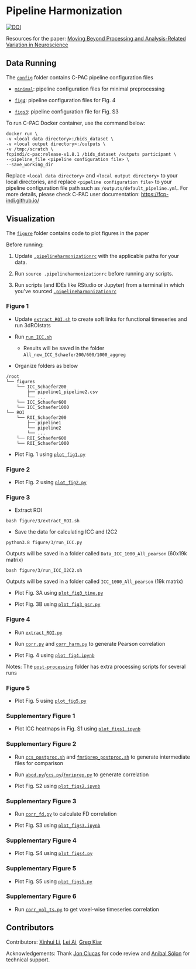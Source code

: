 # Pipeline Harmonization

[![DOI](https://zenodo.org/badge/415936717.svg)](https://zenodo.org/badge/latestdoi/415936717)

Resources for the paper: [Moving Beyond Processing and Analysis-Related Variation in Neuroscience](https://www.biorxiv.org/content/10.1101/2021.12.01.470790v1)

## Data Running

The [`config`](config) folder contains C-PAC pipeline configuration files

- [`minimal`](config/minimal): pipeline configuration files for minimal preprocessing

- [`fig4`](config/fig4): pipeline configuration files for Fig. 4

- [`figs3`](config/figs3): pipeline configuration file for Fig. S3

To run C-PAC Docker container, use the command below:
```
docker run \
-v <local data directory>:/bids_dataset \
-v <local output directory>:/outputs \
-v /tmp:/scratch \
fcpindi/c-pac:release-v1.8.1 /bids_dataset /outputs participant \
--pipeline_file <pipeline configuration file> \
--save_working_dir
```

Replace `<local data directory>` and `<local output directory>` to your local directories, and replace `<pipeline configuration file>` to your pipeline configuration file path such as `/outputs/default_pipeline.yml`. For more details, please check C-PAC user documentation: https://fcp-indi.github.io/


## Visualization

The [`figure`](figure) folder contains code to plot figures in the paper

Before running:

1. Update [`.pipelineharmonizationrc`](.pipelineharmonizationrc) with the applicable paths for your data.

2. Run `source .pipelineharmonizationrc` before running any scripts.

3. Run scripts (and IDEs like RStudio or Jupyter) from a terminal in which you've sourced [`.pipelineharmonizationrc`](.pipelineharmonizationrc)

### Figure 1

- Update [`extract_ROI.sh`](figure/1/extract_ROI.sh) to create soft links for functional timeseries and run 3dROIstats

- Run [`run_ICC.sh`](figure/1/run_ICC.sh)
    - Results will be saved in the folder `All_new_ICC_Schaefer200/600/1000_aggreg`

- Organize folders as below

```
/root
└── figures
    └── ICC_Schaefer200
        ├── pipeline1_pipeline2.csv
        └── ...
    └── ICC_Schaefer600
    └── ICC_Schaefer1000
└── ROI
    └── ROI_Schaefer200
        ├── pipeline1
        └── pipeline2
        └── ...
    └── ROI_Schaefer600
    └── ROI_Schaefer1000
```

- Plot Fig. 1 using [`plot_fig1.py`](figure/1/plot_fig1.py)

### Figure 2

- Plot Fig. 2 using [`plot_fig2.py`](figure/2/plot_fig2.py)

### Figure 3

- Extract ROI
```
bash figure/3/extract_ROI.sh
```

- Save the data for calculating ICC and I2C2
```
python3.8 figure/3/run_ICC.py 
```

Outputs will be saved in a folder called `Data_ICC_1000_All_pearson` (60x19k matrix)

```
bash figure/3/run_ICC_I2C2.sh
```

Outputs will be saved in a folder called `ICC_1000_All_pearson` (19k matrix)

- Plot Fig. 3A using [`plot_fig3_time.py`](figure/3/plot_fig3_time.py)

- Plot Fig. 3B using [`plot_fig3_gsr.py`](figure/3/plot_fig3_gsr.py)

### Figure 4

- Run [`extract_ROI.py`](figure/4/extract_ROI.py)

- Run [`corr.py`](figure/4/corr.py) and [`corr_harm.py`](figure/4/corr_harm.py) to generate Pearson correlation

- Plot Fig. 4 using [`plot_fig4.ipynb`](figure/4/plot_fig4.ipynb)

Notes: The [`post-processing`](figure/4/post-processing) folder has extra processing scripts for several runs

### Figure 5

- Plot Fig. 5 using [`plot_fig5.py`](figure/5/plot_fig5.py)

### Supplementary Figure 1

- Plot ICC heatmaps in Fig. S1 using [`plot_figs1.ipynb`](figure/s1/plot_figs1.ipynb)

### Supplementary Figure 2

- Run [`ccs_postproc.sh`](figure/s2/ccs_postproc.sh) and [`fmriprep_postproc.sh`](figure/s2/fmriprep_postproc.sh) to generate intermediate files for comparison

- Run [`abcd.py`](figure/s2/abcd.py)/[`ccs.py`](figure/s2/ccs.py)/[`fmriprep.py`](figure/s2/fmriprep.py) to generate correlation

- Plot Fig. S2 using [`plot_figs2.ipynb`](figure/s2/plot_figs2.ipynb)

### Supplementary Figure 3

- Run [`corr_fd.py`](figure/s3/corr_fd.py) to calculate FD correlation

- Plot Fig. S3 using [`plot_figs3.ipynb`](figure/s3/plot_figs3.ipynb)

### Supplementary Figure 4

- Plot Fig. S4 using [`plot_figs4.py`](figure/s4/plot_figs4.py)

### Supplementary Figure 5

- Plot Fig. S5 using [`plot_figs5.py`](figure/s5/plot_figs5.py)

### Supplementary Figure 6

- Run [`corr_vol_ts.py`](figure/s6/corr_vol_ts.py) to get voxel-wise timeseries correlation

## Contributors

Contributors: [Xinhui Li](https://github.com/XinhuiLi), [Lei Ai](https://github.com/hahaai), [Greg Kiar](https://github.com/gkiar)

Acknowledgements: Thank [Jon Clucas](https://github.com/shnizzedy) for code review and [Anibal Sólon](https://github.com/anibalsolon) for technical support.
